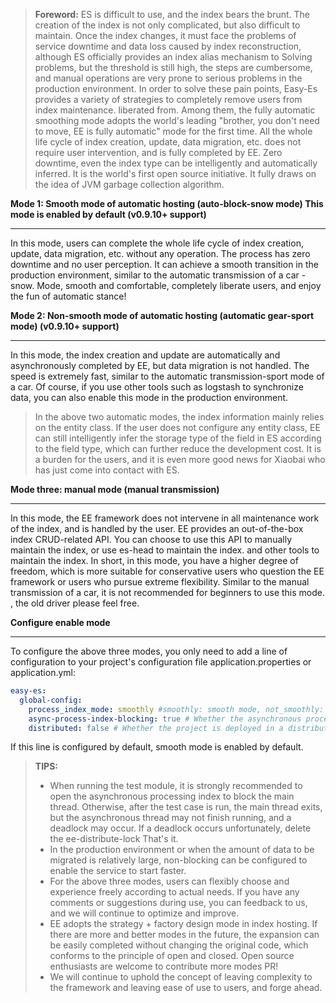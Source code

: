 > **Foreword:** ES is difficult to use, and the index bears the brunt. The creation of the index is not only complicated, but also difficult to maintain. Once the index changes, it must face the problems of service downtime and data loss caused by index reconstruction, although ES officially provides an index alias mechanism to Solving problems, but the threshold is still high, the steps are cumbersome, and manual operations are very prone to serious problems in the production environment. In order to solve these pain points, Easy-Es provides a variety of strategies to completely remove users from index maintenance. liberated from.
> Among them, the fully automatic smoothing mode adopts the world's leading "brother, you don't need to move, EE is fully automatic" mode for the first time. All the whole life cycle of index creation, update, data migration, etc. does not require user intervention, and is fully completed by EE. Zero downtime, even the index type can be intelligently and automatically inferred. It is the world's first open source initiative. It fully draws on the idea of JVM garbage collection algorithm.


**Mode 1: Smooth mode of automatic hosting (auto-block-snow mode) This mode is enabled by default (v0.9.10+ support)**

---

In this mode, users can complete the whole life cycle of index creation, update, data migration, etc. without any operation. The process has zero downtime and no user perception. It can achieve a smooth transition in the production environment, similar to the automatic transmission of a car - snow. Mode, smooth and comfortable, completely liberate users, and enjoy the fun of automatic stance!

**Mode 2: Non-smooth mode of automatic hosting (automatic gear-sport mode) (v0.9.10+ support)**

---

In this mode, the index creation and update are automatically and asynchronously completed by EE, but data migration is not handled. The speed is extremely fast, similar to the automatic transmission-sport mode of a car. Of course, if you use other tools such as logstash to synchronize data, you can also enable this mode in the production environment.

> In the above two automatic modes, the index information mainly relies on the entity class. If the user does not configure any entity class, EE can still intelligently infer the storage type of the field in ES according to the field type, which can further reduce the development cost. It is a burden for the users, and it is even more good news for Xiaobai who has just come into contact with ES.



**Mode three: manual mode (manual transmission)**

---

In this mode, the EE framework does not intervene in all maintenance work of the index, and is handled by the user. EE provides an out-of-the-box index CRUD-related API. You can choose to use this API to manually maintain the index, or use es-head to maintain the index. and other tools to maintain the index. In short, in this mode, you have a higher degree of freedom, which is more suitable for conservative users who question the EE framework or users who pursue extreme flexibility. Similar to the manual transmission of a car, it is not recommended for beginners to use this mode. , the old driver please feel free.

**Configure enable mode**

---

To configure the above three modes, you only need to add a line of configuration to your project's configuration file application.properties or application.yml:
```yaml
easy-es:
  global-config:
    process_index_mode: smoothly #smoothly: smooth mode, not_smoothly: non-smooth mode, manual: manual mode
    async-process-index-blocking: true # Whether the asynchronous processing of the index blocks the main thread is blocked by default
    distributed: false # Whether the project is deployed in a distributed environment, the default is true, if it is running on a single machine, you can fill in false, and a distributed lock will not be added, which is more efficient.
```
If this line is configured by default, smooth mode is enabled by default.

> **TIPS:**
> - When running the test module, it is strongly recommended to open the asynchronous processing index to block the main thread. Otherwise, after the test case is run, the main thread exits, but the asynchronous thread may not finish running, and a deadlock may occur. If a deadlock occurs unfortunately, delete the ee-distribute-lock That's it.
> - In the production environment or when the amount of data to be migrated is relatively large, non-blocking can be configured to enable the service to start faster.
> - For the above three modes, users can flexibly choose and experience freely according to actual needs. If you have any comments or suggestions during use, you can feedback to us, and we will continue to optimize and improve.
> - EE adopts the strategy + factory design mode in index hosting. If there are more and better modes in the future, the expansion can be easily completed without changing the original code, which conforms to the principle of open and closed. Open source enthusiasts are welcome to contribute more modes PR!
> - We will continue to uphold the concept of leaving complexity to the framework and leaving ease of use to users, and forge ahead.

